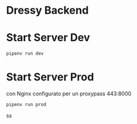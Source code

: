 # Dressy Backend

# Start Server Dev
```shell
pipenv run dev
```

# Start Server Prod
con Nginx configurato per un proxypass 443:8000

```shell
pipenv run prod
```

ss